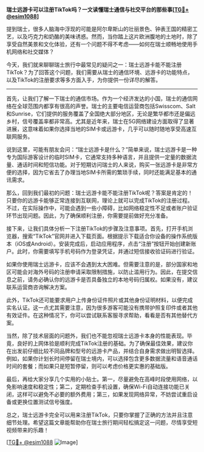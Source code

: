 **瑞士远游卡可以注册TikTok吗？一文读懂瑞士通信与社交平台的那些事[[TG💪+ @esim1088](https://t.me/s/esim1088)]**

提到瑞士，很多人脑海中浮现的可能是阿尔卑斯山的壮丽景色、钟表王国的精密工艺，以及巧克力和奶酪的美味诱惑。然而，当你踏上这片欧洲腹地的土地时，除了享受自然美景和文化体验，还有一个问题不得不考虑——如何在瑞士顺畅地使用手机网络和社交媒体？

今天，我们就来聊聊瑞士旅行中最常见的疑问之一：瑞士远游卡能不能注册TikTok？为了回答这个问题，我们需要从瑞士的通信环境、远游卡的功能特点，以及TikTok的注册要求等多方面入手，为你提供一份详尽的解答。

---

首先，让我们了解一下瑞士的通信市场。作为一个经济发达的小国，瑞士的通信网络在全球范围内都享有很高的声誉。瑞士的主要电信运营商包括Swisscom、Salt和Sunrise，它们提供的服务覆盖了全国绝大部分地区，无论是繁华都市还是偏远乡村，信号覆盖率都非常高。尤其是近年来，瑞士在5G网络建设方面取得了显著进展，这意味着如果你选择当地的SIM卡或远游卡，几乎可以随时随地享受高速互联网服务。

说到这里，可能有朋友会问：“瑞士远游卡是什么？”简单来说，瑞士远游卡是一种专为国际游客设计的临时SIM卡，它通常支持多种语言，并且提供一定量的数据流量、通话时间和短信功能。对于短期访问瑞士的人来说，购买一张远游卡是非常方便的选择，因为它省去了办理当地SIM卡所需的繁琐手续，同时还能满足基本的通讯需求。

那么，回到我们最初的问题：瑞士远游卡能不能注册TikTok呢？答案是肯定的！只要你的远游卡能够正常连接到互联网，理论上就可以完成TikTok的注册过程。不过，在实际操作中，可能会遇到一些小障碍，比如网络稳定性不足或者账户验证环节出现问题。因此，为了确保顺利注册，你需要提前做好充分准备。

接下来，让我们具体分析一下注册TikTok的步骤及注意事项。首先，打开手机浏览器，搜索“TikTok”官网并进入下载页面。根据提示下载适合你设备的操作系统版本（iOS或Android）。安装完成后，启动应用程序，点击“注册”按钮开始创建新账户。此时，你需要填写手机号码作为登录凭证，并通过短信接收验证码进行验证。

如果你使用瑞士远游卡，应该不会遇到太大困难。但需要注意的是，部分国家和地区可能会对海外号码的注册申请采取限制措施，以防止滥用行为。因此，在提交信息之前，请务必确认你的远游卡是否具备独立的本地号码归属权。如果没有，建议联系运营商咨询解决方案。

此外，TikTok还可能要求用户上传身份证件照片或其他身份证明材料，以便完成实名认证。这一点尤其需要注意，因为很多游客可能没有携带护照复印件或者其他有效证件。在这种情况下，你可以尝试联系客服寻求帮助，看看是否有其他替代方案。

当然，除了技术层面的问题外，我们也不能忽视瑞士远游卡本身的性能表现。毕竟，良好的上网体验是顺利完成TikTok注册的基础。为了确保最佳效果，建议你在出发前仔细比较不同品牌和型号的远游卡产品，并结合自身需求做出明智选择。例如，如果你计划长时间停留在瑞士境内，可以选择包含更多数据流量和语音通话时间的套餐；而如果只是短暂停留，则可以考虑价格更实惠的基础版。

最后，再给大家分享几个实用的小贴士。第一，尽量避免在高峰时段使用网络，以免影响速度和稳定性；第二，定期检查手机设置，确保Wi-Fi自动连接功能已关闭，这样可以避免不必要的额外费用；第三，如果发现网络异常，不妨尝试重启设备或更换位置测试信号强度。

总之，瑞士远游卡完全可以用来注册TikTok，只要你掌握了正确的方法并且注意细节处理。希望这篇文章能帮助你在瑞士旅行期间轻松搞定这一问题，尽情享受短视频带来的乐趣！

[[TG💪+ @esim1088](https://t.me/s/esim1088) ![Image](https://i.postimg.cc/4NQfJmqS/Snipaste-2025-05-13-00-14-12.png)]
